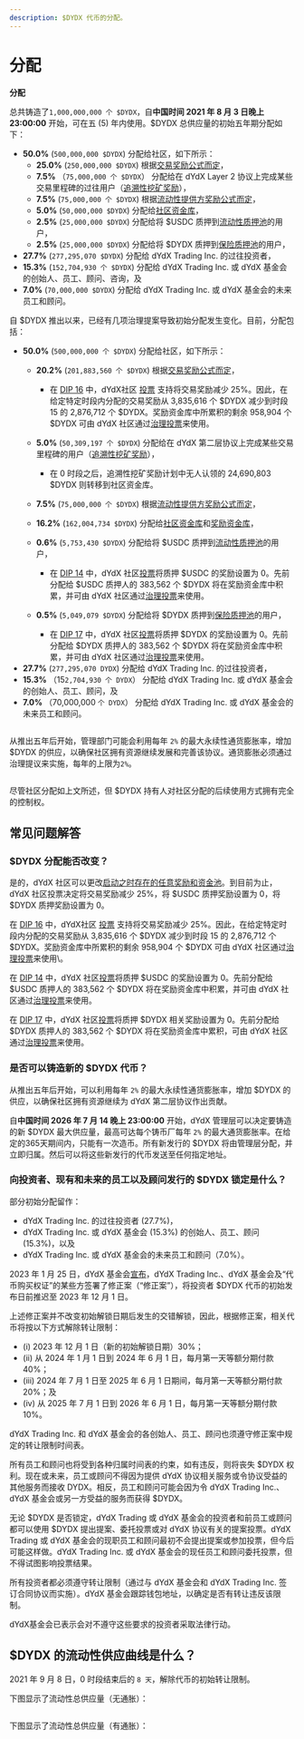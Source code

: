 ```yaml
---
description: $DYDX 代币的分配。
---
```


# 分配

**分配**

总共铸造了`1,000,000,000 个 $DYDX`，自**中国时间 2021 年 8 月 3 日晚上 23:00:00** 开始，可在五 (5) 年内使用。$DYDX 总供应量的初始五年期分配如下：

* **50.0%** (`500,000,000 $DYDX`) 分配给社区，如下所示：
  * **25.0%** (`250,000,000 $DYDX`) 根据[交易奖励公式而定](https://docs.dydx.community/dydx-governance/rewards/trading-rewards)，
  * **7.5%** （`75,000,000 个 $DYDX`） 分配给在 dYdX Layer 2 协议上完成某些交易里程碑的过往用户（[追溯性挖矿奖励](https://docs.dydx.community/dydx-governance/rewards/retroactive-mining-rewards)），
  * **7.5%** (`75,000,000 个 $DYDX`) 根据[流动性提供方奖励公式而定](https://docs.dydx.community/dydx-governance/rewards/liquidity-provider-rewards)，
  * **5.0%** (`50,000,000 $DYDX`) 分配给[社区资金库](https://docs.dydx.community/dydx-governance/start-here/community-treasury/)，
  * **2.5%** (`25,000,000 $DYDX`) 分配给将 $USDC 质押到[流动性质押池](https://docs.dydx.community/dydx-governance/staking-pools/liquidity-staking-pool)的用户，
  * **2.5%** (`25,000,000 $DYDX`) 分配给将 $DYDX 质押到[保险质押池](https://docs.dydx.community/dydx-governance/staking-pools/safety-staking-pool)的用户，
* **27.7%** (`277,295,070 $DYDX`) 分配给 dYdX Trading Inc. 的过往投资者，
* **15.3%** (`152,704,930 个 $DYDX`) 分配给 dYdX Trading Inc. 或 dYdX 基金会的创始人、员工、顾问、咨询，及
* **7.0%** (`70,000,000 $DYDX`) 分配给 dYdX Trading Inc. 或 dYdX 基金会的未来员工和顾问。

自 $DYDX 推出以来，已经有几项治理提案导致初始分配发生变化。目前，分配包括：

* **50.0%** (`500,000,000 个 $DYDX`) 分配给社区，如下所示：
  * **20.2%** (`201,883,560 个 $DYDX`) 根据[交易奖励公式而定](https://docs.dydx.community/dydx-governance/rewards/trading-rewards)，
    * 在 [DIP 16](https://github.com/dydxfoundation/dip/blob/master/content/dips/DIP-16.md) 中，dYdX社区 [投票](https://dydx.community/dashboard/proposal/8) 支持将交易奖励减少 25%。因此，在给定特定时段内分配的交易奖励从 3,835,616 个 $DYDX 减少到时段 15 的 2,876,712 个 $DYDX。奖励资金库中所累积的剩余 958,904 个 $DYDX 可由 dYdX 社区通过[治理投票](https://docs.dydx.community/dydx-governance/voting-and-governance/governance-parameters)来使用。


  * **5.0%** (`50,309,197 个 $DYDX`) 分配给在 dYdX 第二层协议上完成某些交易里程碑的用户（[追溯性挖矿奖励](../rewards/retroactive-mining-rewards.md)），
    * 在 0 时段之后，追溯性挖矿奖励计划中无人认领的 24,690,803 $DYDX 则转移到社区资金库。
  * **7.5%** (`75,000,000 个 $DYDX`) 根据[流动性提供方奖励公式而定](https://docs.dydx.community/dydx-governance/rewards/liquidity-provider-rewards)，
  * **16.2%** (`162,004,734 $DYDX`) 分配给[社区资金库](https://docs.dydx.community/dydx-governance/start-here/community-treasury/)和[奖励资金库](https://docs.dydx.community/dydx-governance/start-here/rewards-treasury)，
  * **0.6%** (`5,753,430 $DYDX`) 分配给将 $USDC 质押到[流动性质押池](https://docs.dydx.community/dydx-governance/staking-pools/liquidity-staking-pool)的用户，
    *  在 [DIP 14](https://github.com/dydxfoundation/dip/blob/master/content/dips/DIP-14.md) 中，dYdX 社区[投票](https://dydx.community/dashboard/proposal/7)将质押 $USDC 的奖励设置为 0。先前分配给 $USDC 质押人的 383,562 个 $DYDX 将在奖励资金库中积累，并可由 dYdX 社区通过[治理投票](https://docs.dydx.community/dydx-governance/voting-and-governance/governance-parameters)来使用。
  * **0.5%** (`5,049,079 $DYDX`) 分配给将 $DYDX 质押到[保险质押池](https://docs.dydx.community/dydx-governance/staking-pools/safety-staking-pool)的用户，
    *  在 [DIP 17](https://github.com/dydxfoundation/dip/blob/master/content/dips/DIP-17.md) 中，dYdX 社区[投票](https://dydx.community/dashboard/proposal/9)将质押 $DYDX 的奖励设置为 0。先前分配给 $DYDX 质押人的 383,562 个 $DYDX 将在奖励资金库中积累，并可由 dYdX 社区通过[治理投票](https://docs.dydx.community/dydx-governance/voting-and-governance/governance-parameters)来使用。
* **27.7%** (`277,295,070 DYDX`) 分配给 dYdX Trading Inc. 的过往投资者，
* **15.3%** （15`2,704,930 个 DYDX`） 分配给 dYdX Trading Inc. 或 dYdX 基金会的创始人、员工、顾问，及
* **7.0%** （70,000,000 `个 DYDX`） 分配给 dYdX Trading Inc. 或 dYdX 基金会的未来员工和顾问。

<figure><img src="../.gitbook/assets/Screenshot 2023-01-20 at 4.19.16 PM.png" alt=""><figcaption></figcaption></figure>

从推出五年后开始，管理部门可能会利用每年 `2%` 的最大永续性通货膨胀率，增加 $DYDX 的供应，以确保社区拥有资源继续发展和完善该协议。通货膨胀必须通过治理提议来实施，每年的上限为`2%`。

<figure><img src="../.gitbook/assets/Screenshot 2023-01-20 at 4.19.21 PM.png" alt=""><figcaption></figcaption></figure>

尽管社区分配如上文所述，但 $DYDX 持有人对社区分配的后续使用方式拥有完全的控制权。

## **常见问题解答**

### $DYDX 分配能否改变？

是的，dYdX 社区可以更改[启动之时存在的任意奖励和资金池](../voting-and-governance/governance-parameters.md)。到目前为止，dYdX 社区投票决定将交易奖励减少 25%，将 $USDC 质押奖励设置为 0，将 $DYDX 质押奖励设置为 0。

在 [DIP 16](https://github.com/dydxfoundation/dip/blob/master/content/dips/DIP-16.md) 中，dYdX社区 [投票](https://dydx.community/dashboard/proposal/8) 支持将交易奖励减少 25%。因此，在给定特定时段内分配的交易奖励从 3,835,616 个 $DYDX 减少到时段 15 的 2,876,712 个 $DYDX。奖励资金库中所累积的剩余 958,904 个 $DYDX 可由 dYdX 社区通过[治理投票](https://docs.dydx.community/dydx-governance/voting-and-governance/governance-parameters)来使用\\。

 在 [DIP 14](https://github.com/dydxfoundation/dip/blob/master/content/dips/DIP-14.md) 中，dYdX 社区[投票](https://dydx.community/dashboard/proposal/7)将质押 $USDC 的奖励设置为 0。先前分配给 $USDC 质押人的 383,562 个 $DYDX 将在奖励资金库中积累，并可由 dYdX 社区通过[治理投票](https://docs.dydx.community/dydx-governance/voting-and-governance/governance-parameters)来使用。

在 [DIP 17](https://github.com/dydxfoundation/dip/blob/master/content/dips/DIP-17.md) 中，dYdX 社区[投票](https://dydx.community/dashboard/proposal/9)将质押 $DYDX 相关奖励设置为 0。先前分配给 $DYDX 质押人的 383,562 个 $DYDX 将在奖励资金库中累积，可由 dYdX 社区通过[治理投票](https://docs.dydx.community/dydx-governance/voting-and-governance/governance-parameters)来使用。

### **是否可以铸造新的 $DYDX 代币？**

从推出五年后开始，可以利用每年 `2%` 的最大永续性通货膨胀率，增加 $DYDX 的供应，以确保社区拥有资源继续为 dYdX 第二层协议作出贡献。

自**中国时间 2026 年 7 月 14 晚上 23:00:00** 开始，dYdX 管理层可以决定要铸造的新 $DYDX 最大供应量，最高可达每个铸币厂每年 `2%` 的最大通货膨胀率。在给定的365天期间内，只能有一次造币。所有新发行的 $DYDX 将由管理层分配，并立即归属。然后可以将这些新发行的代币发送至任何指定地址。

### **向投资者、现有和未来的员工以及顾问发行的 $DYDX 锁定是什么？**

部分初始分配留作：

* dYdX Trading Inc. 的过往投资者 (27.7%)，
* dYdX Trading Inc. 或 dYdX 基金会 (15.3%) 的创始人、员工、顾问 (15.3%)，以及
* dYdX Trading Inc. 或 dYdX 基金会的未来员工和顾问（7.0%）。

2023 年 1 月 25 日，dYdX 基金会[宣布](https://dydx.foundation/blog/lock-up-extension)，dYdX Trading Inc.、dYdX 基金会及“代币购买权证”的某些方签署了修正案（“修正案”），将投资者 $DYDX 代币的初始发布日前推迟至 2023 年 12 月 1 日。

上述修正案并不改变初始解锁日期后发生的交错解锁，因此，根据修正案，相关代币将按以下方式解除转让限制：

* (i) 2023 年 12 月 1 日（新的初始解锁日期）30%；
* (ii) 从 2024 年 1 月 1 日到 2024 年 6 月 1 日，每月第一天等额分期付款 40%；
* (iii) 2024 年 7 月 1 日至 2025 年 6 月 1 日期间，每月第一天等额分期付款 20%；及
* (iv) 从 2025 年 7 月 1 日到 2026 年 6 月 1 日，每月第一天等额分期付款 10%。

dYdX Trading Inc. 和 dYdX 基金会的各创始人、员工、顾问也须遵守修正案中规定的转让限制时间表。

所有员工和顾问也将受到各种归属时间表的约束，如有违反，则将丧失 $DYDX 权利。现在或未来，员工或顾问不得因为提供 dYdX 协议相关服务或令协议受益的其他服务而接收 DYDX。相反，员工和顾问可能会因为令 dYdX Trading Inc.、dYdX 基金会或另一方受益的服务而获得 $DYDX。

无论 $DYDX 是否锁定，dYdX Trading 或 dYdX 基金会的投资者和前员工或顾问都可以使用 $DYDX 提出提案、委托投票或对 dYdX 协议有关的提案投票。dYdX Trading 或 dYdX 基金会的现职员工和顾问最初不会提出提案或参加投票，但今后可能这样做。dYdX Trading Inc. 或 dYdX 基金会的现任员工和顾问委托投票，但不得试图影响投票结果。

所有投资者都必须遵守转让限制（通过与 dYdX 基金会和 dYdX Trading Inc. 签订合同协议而实施）。dYdX 基金会跟踪钱包地址，以确定是否有转让违反该限制。

dYdX基金会已表示会对不遵守这些要求的投资者采取法律行动。

## $DYDX 的流动性供应曲线是什么？

2021 年 9 月 8 日，0 时段结束后的 `8 天`，解除代币的初始转让限制。

下图显示了流动性总供应量（无通胀）：

<figure><img src="../.gitbook/assets/liquid-supply-total-issuance.png" alt=""><figcaption></figcaption></figure>

下图显示了流动性总供应量（有通胀）：

<figure><img src="../.gitbook/assets/liquid-supply-total issuance-2%-inflation.png" alt=""><figcaption></figcaption></figure>
